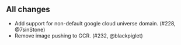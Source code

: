 ## All changes

* Add support for non-default google cloud universe domain. (#228, @7sinStone)
* Remove image pushing to GCR. (#232, @blackpiglet)